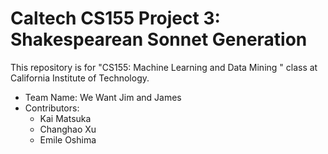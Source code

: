 # Caltech CS155 Project 3: Shakespearean Sonnet Generation

This repository is for "CS155: Machine Learning and Data Mining " class at California Institute of Technology. 
* Team Name: We Want Jim and James
* Contributors: 
  * Kai Matsuka
  * Changhao Xu
  * Emile Oshima
